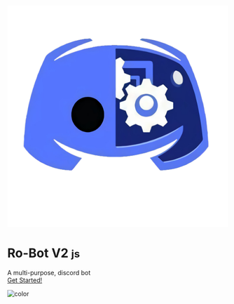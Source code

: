 <!-- _coverpage.md -->

![Ro_bot V2](./images/favicon.png ':size=150px')<br>
# **Ro-Bot V2** <small>js</small>
A multi-purpose, discord bot<br>
[Get Started!](./commands/index)

<!-- background color -->

![color](#f0f0f0)